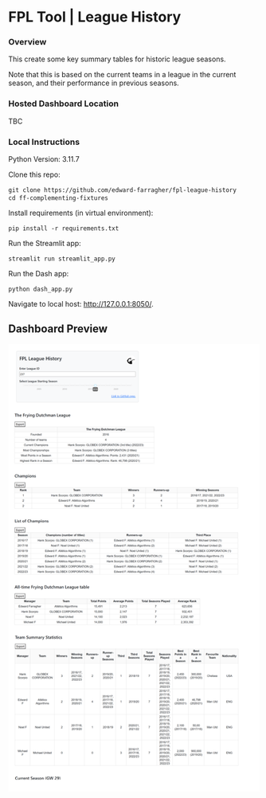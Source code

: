 # FPL Tool | League History

### Overview
This create some key summary tables for historic league seasons.

Note that this is based on the current teams in a league in the current season, and their performance in previous seasons. 

### Hosted Dashboard Location
TBC


### Local Instructions
Python Version: 3.11.7

Clone this repo:
```
git clone https://github.com/edward-farragher/fpl-league-history
cd ff-complementing-fixtures
```

Install requirements (in virtual environment):
```
pip install -r requirements.txt
```

Run the Streamlit app:
```
streamlit run streamlit_app.py
```

Run the Dash app:
```
python dash_app.py
```

Navigate to local host: http://127.0.0.1:8050/.


## Dashboard Preview
![](assets/dashboard_preview.png)

